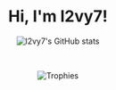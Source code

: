 <div align="center">
  <h1>Hi, I'm l2vy7!</h1>

![l2vy7's GitHub stats](https://github-readme-stats.vercel.app/api?username=l2vy7&theme=onedark)
  
  <br>
  
 
![Trophies](https://github-profile-trophy.vercel.app/?username=l2vy7&theme=onedark)  

</div>
